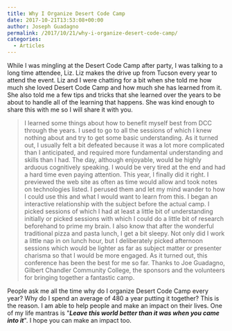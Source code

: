 ```yaml
---
title: Why I Organize Desert Code Camp
date: 2017-10-21T13:53:08+00:00
author: Joseph Guadagno
permalink: /2017/10/21/why-i-organize-desert-code-camp/
categories:
  - Articles
---
```

While I was mingling at the Desert Code Camp after party, I was talking to a long time attendee, Liz. Liz makes the drive up from Tucson every year to attend the event. Liz and I were chatting for a bit when she told me how much she loved Desert Code Camp and how much she has learned from it. She also told me a few tips and tricks that she learned over the years to be about to handle all of the learning that happens. She was kind enough to share this with me so I will share it with you.

> I learned some things about how to benefit myself best from DCC through the years. I used to go to all the sessions of which I knew nothing about and try to get some basic understanding. As it turned out, I usually felt a bit defeated because it was a lot more complicated than I anticipated, and required more fundamental understanding and skills than I had. The day, although enjoyable, would be highly arduous cognitively speaking. I would be very tired at the end and had a hard time even paying attention. This year, I finally did it right. I previewed the web site as often as time would allow and took notes on technologies listed. I perused them and let my mind wander to how I could use this and what I would want to learn from this. I began an interactive relationship with the subject before the actual camp. I picked sessions of which I had at least a little bit of understanding initially or picked sessions with which I could do a little bit of research beforehand to prime my brain. I also know that after the wonderful traditional pizza and pasta lunch, I get a bit sleepy. Not only did I work a little nap in on lunch hour, but I deliberately picked afternoon sessions which would be lighter as far as subject matter or presenter charisma so that I would be more engaged. As it turned out, this conference has been the best for me so far. Thanks to Joe Guadagno, Gilbert Chandler Community College, the sponsors and the volunteers for bringing together a fantastic camp.

People ask me all the time why do I organize Desert Code Camp every year? Why do I spend an average of 480 a year putting it together? This is the reason. I am able to help people and make an impact on their lives. One of my life mantras is "_**Leave this world better than it was when you came into it**_". I hope you can make an impact too.